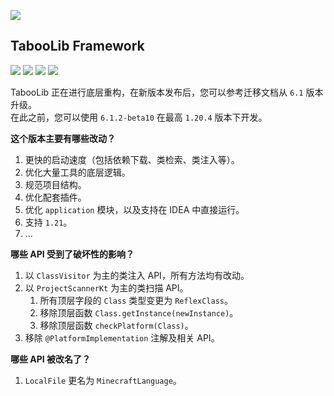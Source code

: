 ![](https://wiki.ptms.ink/images/6/69/Taboolib-png-blue-v2.png)

## TabooLib Framework

[![](https://app.codacy.com/project/badge/Grade/3e9c747cd4aa484ab7cd74b7666c4c43)](https://www.codacy.com/gh/TabooLib/TabooLib/dashboard?utm_source=github.com&amp;utm_medium=referral&amp;utm_content=TabooLib/TabooLib&amp;utm_campaign=Badge_Grade)
[![](https://www.codefactor.io/repository/github/taboolib/taboolib/badge)](https://www.codefactor.io/repository/github/taboolib/taboolib)
![](https://img.shields.io/github/contributors/taboolib/taboolib)
![](https://img.shields.io/github/languages/code-size/taboolib/taboolib)

TabooLib 正在进行底层重构，在新版本发布后，您可以参考迁移文档从 `6.1` 版本升级。   
在此之前，您可以使用 `6.1.2-beta10` 在最高 `1.20.4` 版本下开发。

**这个版本主要有哪些改动？**

1. 更快的启动速度（包括依赖下载、类检索、类注入等）。
2. 优化大量工具的底层逻辑。
3. 规范项目结构。
4. 优化配套插件。
5. 优化 `application` 模块，以及支持在 IDEA 中直接运行。
6. 支持 `1.21`。
7. ...

**哪些 API 受到了破坏性的影响？**

1. 以 `ClassVisitor` 为主的类注入 API，所有方法均有改动。
2. 以 `ProjectScannerKt` 为主的类扫描 API。
   1. 所有顶层字段的 `Class` 类型变更为 `ReflexClass`。
   2. 移除顶层函数 `Class.getInstance(newInstance)`。
   3. 移除顶层函数 `checkPlatform(Class)`。
3. 移除 `@PlatformImplementation` 注解及相关 API。

**哪些 API 被改名了？**
1. `LocalFile` 更名为 `MinecraftLanguage`。
